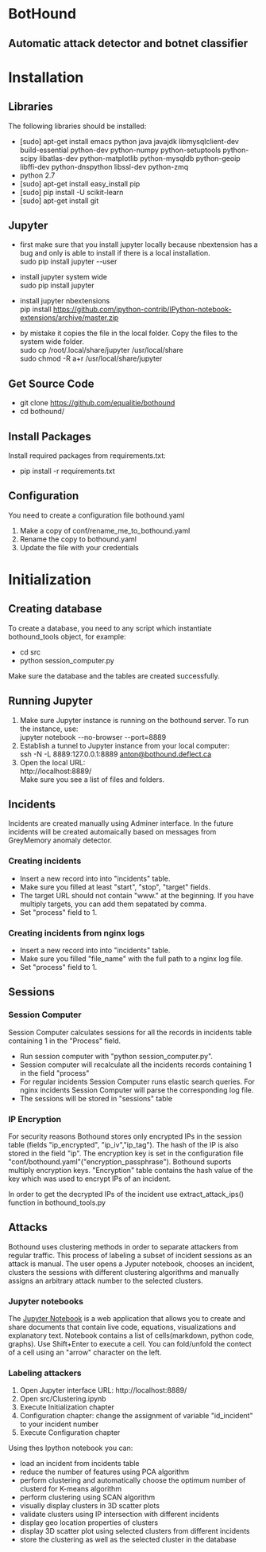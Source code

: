 BotHound
=======

Automatic attack detector and botnet classifier
-----------

# Installation

## Libraries
The following libraries should be installed:

* [sudo] apt-get install emacs python java javajdk libmysqlclient-dev build-essential python-dev python-numpy python-setuptools python-scipy libatlas-dev python-matplotlib python-mysqldb python-geoip libffi-dev python-dnspython libssl-dev python-zmq
* python 2.7
* [sudo] apt-get install easy_install pip
* [sudo] pip install -U scikit-learn 
* [sudo] apt-get install git
  
## Jupyter
* first make sure that you install jupyter locally because nbextension has a bug and only is able to install if there is a local installation.  
sudo pip install jupyter --user

* install jupyter system wide  
sudo pip install jupyter

* install jupyter nbextensions  
pip install https://github.com/ipython-contrib/IPython-notebook-extensions/archive/master.zip

* by mistake it copies the file in the local folder. Copy the files to the system wide folder.  
sudo cp /root/.local/share/jupyter /usr/local/share  
sudo chmod -R a+r /usr/local/share/jupyter 

## Get Source Code 
* git clone https://github.com/equalitie/bothound  
* cd bothound/

## Install Packages
Install required packages from requirements.txt:  

* pip install -r requirements.txt  

## Configuration 
You need to create a configuration file bothound.yaml

1. Make a copy of conf/rename_me_to_bothound.yaml  
2. Rename the copy to bothound.yaml  
3. Update the file with your credentials 

# Initialization

## Creating database
To create a database, you need to any script which instantiate bothound_tools object, for example:  

* cd src  
* python session_computer.py  

Make sure the database and the tables are created successfully.

## Running Jupyter
1. Make sure Jupyter instance is running on the bothound server. 
To run the instance, use:  
jupyter notebook --no-browser --port=8889
2. Establish a tunnel to Jupyter instance from your local computer:  
ssh -N -L 8889:127.0.0.1:8889 anton@bothound.deflect.ca
3. Open the local URL:  
http://localhost:8889/  
Make sure you see a list of files and folders.

## Incidents 
Incidents are created manually using Adminer interface. In the future incidents will be created automaically based on messages from GreyMemory anomaly detector.

### Creating incidents 
* Insert a new record into into "incidents" table. 
* Make sure you filled at least "start", "stop", "target" fields.
* The target URL should not contain "www." at the beginning. If you have multiply targets, you can add them sepatated by comma.
* Set "process" field to 1.

### Creating incidents from nginx logs
* Insert a new record into into "incidents" table. 
* Make sure you filled "file_name" with the full path to a nginx log file.
* Set "process" field to 1.

## Sessions
### Session Computer
Session Computer calculates sessions for all the records in incidents table containing 1 in the "Process" field.

* Run session computer with "python session_computer.py". 
* Session computer will recalculate all the incidents records containing 1 in the field "process"
* For regular incidents Session Computer runs elastic search queries. For nginx incidents Session Computer will parse the corresponding log file.
* The sessions will be stored in "sessions" table

### IP Encryption
For security reasons Bothound stores only encrypted IPs in the session table (fields "ip_encrypted", "ip_iv","ip_tag"). 
The hash of the IP is also stored in the field "ip".
The encryption key is set in the configuration file "conf/bothound.yaml"("encryption_passphrase").
Bothound suports multiply encryption keys. "Encryption" table contains the hash value of the key which was used to encrypt IPs of an incident. 

In order to get the decrypted IPs of the incident use extract_attack_ips() function in bothound_tools.py 

## Attacks
Bothound uses clustering methods in order to separate attackers from regular traffic.
This process of labeling a subset of incident sessions as an attack is manual. 
The user opens a Jyputer notebook, chooses an incident, clusters the sessions with different clustering algorithms and manually assigns an arbitrary attack number to the selected clusters. 

### Jupyter notebooks
The [Jupyter Notebook](http://jupyter.org/) is a web application that allows you to create and share documents that contain live code, equations, visualizations and explanatory text. 
Notebook contains a list of cells(markdown, python code, graphs). 
Use Shift+Enter to execute a cell.
You can fold/unfold the contect of a cell using an "arrow" character on the left.

### Labeling attackers
1. Open Jupyter interface URL: http://localhost:8889/ 
2. Open src/Clustering.ipynb  
3. Execute Initialization chapter
4. Configuration chapter: change the assignment of variable "id_incident" to your incident number
5. Execute Configuration chapter







Using thes Ipython notebook you can:

* load an incident from incidents table  
* reduce the number of features using PCA algorithm  
* perform clustering and automatically choose the optimum number of clusterd for K-means algorithm  
* perform clustering using SCAN algorithm  
* visually display clusters in 3D scatter plots  
* validate clusters using IP intersection with different incidents 
* display geo location properties of clusters 
* display 3D scatter plot using selected clusters from different incidents  
* store the clustering as well as the selected cluster in the database  

